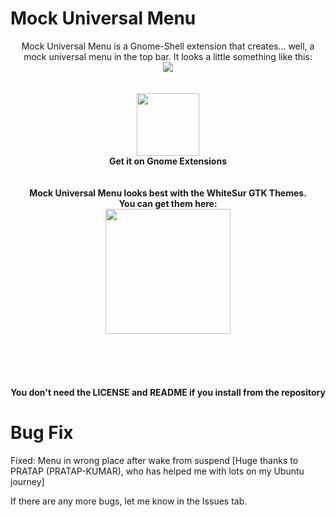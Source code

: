 # Mock Universal Menu
<p align="center">
  <n>Mock Universal Menu is a Gnome-Shell extension that creates... well, a mock universal menu in the top bar.  
It looks a little something like this:</n><br>
  <img src="https://extensions.gnome.org/extension-data/screenshots/screenshot_4111_SJLlCtx.png"> 
  <br>
  <br>
  <br>
  <a href="https://extensions.gnome.org/extension/4111/mock-universal-menu/">
    <img src="https://micheleg.github.io/dash-to-dock/media/get-it-on-ego.png" height="100">
  </a><br>
  <b>Get it on Gnome Extensions</b>
  <br><br><br>
  <b>Mock Universal Menu looks best with the WhiteSur GTK Themes.<br>You can get them here:</b>
  <br>
  <a href="https://github.com/vinceliuice/WhiteSur-gtk-theme">
    <img src="https://github.com/vinceliuice/WhiteSur-gtk-theme/blob/pictures/pictures/colors-themes.png" height="200">
  </a>
  <br><br><br><br><br><br>
  <b>You don't need the LICENSE and README if you install from the repository</b>

</p>

# Bug Fix

Fixed: Menu in wrong place after wake from suspend [Huge thanks to PRATAP (PRATAP-KUMAR), who has helped me with lots on my Ubuntu journey]


If there are any more bugs, let me know in the Issues tab.
